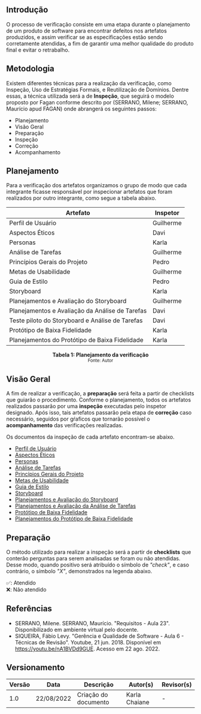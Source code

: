 ## Introdução

O processo de verificação consiste em uma etapa durante o planejamento de um produto de software para encontrar defeitos nos artefatos produzidos, e assim verificar se as especificações estão sendo corretamente atendidas, a fim de garantir uma melhor qualidade do produto final e evitar o retrabalho.

## Metodologia

Existem diferentes técnicas para a realização da verificação, como Inspeção, Uso de Estratégias Formais, e Reutilização de Domínios. Dentre essas, a técnica utilizada será a de **Inspeção**, que seguirá o modelo proposto por Fagan conforme descrito por (SERRANO, Milene; SERRANO, Maurício apud FAGAN) onde abrangerá os seguintes passos:

- Planejamento
- Visão Geral
- Preparação
- Inspeção
- Correção
- Acompanhamento

## Planejamento

Para a verificação dos artefatos organizamos o grupo de modo que cada integrante ficasse responsável por inspecionar artefatos que foram realizados por outro integrante, como segue a tabela abaixo.

<center>

| Artefato | Inspetor |
|--|--|
| Perfil de Usuário | Guilherme |
| Aspectos Éticos | Davi |
| Personas | Karla | Davi |
| Análise de Tarefas | Guilherme |
| Princípios Gerais do Projeto | Pedro |
| Metas de Usabilidade | Guilherme |
| Guia de Estilo | Pedro |
| Storyboard | Karla |
| Planejamentos e Avaliação do Storyboard | Guilherme |
| Planejamentos e Avaliação da Análise de Tarefas | Davi |
| Teste piloto do Storyboard e Análise de Tarefas | Davi |
| Protótipo de Baixa Fidelidade  | Karla |
| Planejamentos do Protótipo de Baixa Fidelidade | Karla |

**Tabela 1: Planejamento da verificação** <br>
<small>Fonte: Autor</small></center>

## Visão Geral

A fim de realizar a verificação, a **preparação** será feita a partir de checklists que guiarão o procedimento. Conforme o planejamento, todos os artefatos realizados passarão por uma **inspeção** executadas pelo inspetor designado. Após isso, tais artefatos passarão pela etapa de **correção** caso necessário, seguidos por gŕaficos que tornarão possível o **acompanhamento** das verificações realizadas.  

Os documentos da inspeção de cada artefato encontram-se abaixo.

- [Perfil de Usuário](perfil_usuario.md)
- [Aspectos Éticos](aspectos_eticos.md)
- [Personas](personas.md)
- [Análise de Tarefas](Analise_tarefas.md)
- [Princípios Gerais do Projeto](principios_gerais_projeto.md)
- [Metas de Usabilidade](Metas_usabilidade.md)
- [Guia de Estilo](guia_estilo.md)
- [Storyboard](storyboard.md)
- [Planejamentos e Avaliação do Storyboard](Planej_aval_storyboard.md)
- [Planejamentos e Avaliação da Análise de Tarefas](planej_analise_de_tarefa.md)
- [Protótipo de Baixa Fidelidade](prototipo_baixa_fidel.md)
- [Planejamentos do Protótipo de Baixa Fidelidade](planej_prot_baixa_fidel.md)

## Preparação

O método utilizado para realizar a inspeção será a partir de **checklists** que conterão perguntas para serem analisadas se foram ou não atendidas. Desse modo, quando positivo será atribuído o símbolo de *"check"*, e caso contrário, o símbolo *"X"*, demonstrados na legenda abaixo.

✅: Atendido  
❌: Não atendido

## Referências

- SERRANO, Milene. SERRANO, Maurício. "Requisitos - Aula 23". Disponibilizado em ambiente virtual pelo docente.
- SIQUEIRA, Fábio Levy. "Gerência e Qualidade de Software - Aula 6 - Técnicas de Revisão". Youtube, 21 jun. 2018. Disponível em https://youtu.be/nA1BVDd9GUE. Acesso em 22 ago. 2022. 

## Versionamento
|Versão	| Data	| Descrição |	Autor(s)	| Revisor(s)|
|--------|----|-----------|-------|---------|
| 1.0 |	22/08/2022	| Criação do documento | Karla Chaiane | - |
